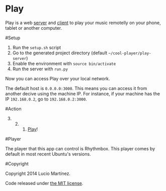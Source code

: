 Play
====

Play is a web [server](https://github.com/lucio-martinez/play-server) and [client](https://github.com/lucio-martinez/play-client) to play your music remotelly on your phone, tablet or another computer.

#Setup

 1. Run the `setup.sh` script
 2. Go to the generated project directory (default `~/cool-player/play-server`)
 3. Enable the environment with `source bin/activate`
 4. Run the server with `run.py`

Now you can access Play over your local network. 

The default host is `0.0.0.0:3000`. This means you can access it from another decive using the machine IP. For instance, if your machine has the IP `192.168.0.2`, go to `192.168.0.2:3000`.

#Action

3. 2. 1. [Play](https://vimeo.com/106852957)!

#Player

The player that this app can control is Rhythmbox. This player comes by default in most recent Ubuntu's versions.

#Copyright

Copyright 2014 Lucio Martínez. 

Code released under [the MIT license](https://github.com/lucio-martinez/play-server/blob/master/LICENSE).
